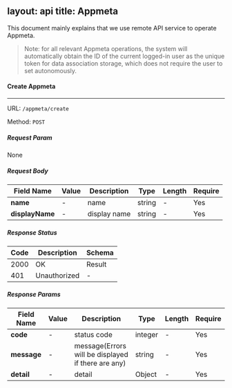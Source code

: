 layout: api
title: Appmeta
---

This document mainly explains that we use remote API service to operate Appmeta.

> Note: for all relevant Appmeta operations, the system will automatically obtain the ID of the current logged-in user as the unique token for data association storage, which does not require the user to set autonomously.

#### Create Appmeta

---

URL: `/appmeta/create`

Method: `POST`

##### Request Param

None

##### Request Body

|Field Name|Value|Description|Type|Length|Require|
|---|---|---|---|---|---|
|**name**|-|name|string|-|Yes|
|**displayName**|-|display name|string|-|Yes|

##### Response Status

|Code|Description|Schema|
|---|---|---|
|2000|OK|Result|
|401|Unauthorized|-|

##### Response Params

|Field Name|Value|Description|Type|Length|Require|
|---|---|---|---|---|---|
|**code**|-|status code|integer|-|Yes|
|**message**|-|message(Errors will be displayed if there are any)|string|-|Yes|
|**detail**|-|detail|Object|-|Yes|
